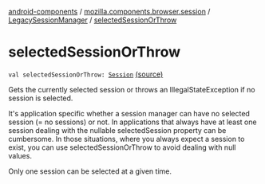 [android-components](../../index.md) / [mozilla.components.browser.session](../index.md) / [LegacySessionManager](index.md) / [selectedSessionOrThrow](./selected-session-or-throw.md)

# selectedSessionOrThrow

`val selectedSessionOrThrow: `[`Session`](../-session/index.md) [(source)](https://github.com/mozilla-mobile/android-components/blob/master/components/browser/session/src/main/java/mozilla/components/browser/session/LegacySessionManager.kt#L116)

Gets the currently selected session or throws an IllegalStateException if no session is
selected.

It's application specific whether a session manager can have no selected session (= no sessions)
or not. In applications that always have at least one session dealing with the nullable
selectedSession property can be cumbersome. In those situations, where you always
expect a session to exist, you can use selectedSessionOrThrow to avoid dealing
with null values.

Only one session can be selected at a given time.

